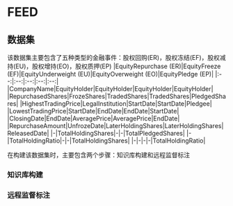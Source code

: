 # FEED

## 数据集
该数据集主要包含了五种类型的金融事件：股权回购(ER)，股权冻结(EF)，股权减持(EU)，股权增持(EO)，股权质押(EP)
|EquityRepurchase (ER)|EquityFreeze (EF)|EquityUnderweight (EU)|EquityOverweight (EO)|EquityPledge (EP)|
|:--:|:--:|:--:|:--:|:--:|
|CompanyName|EquityHolder|EquityHolder|EquityHolder|EquityHolder|
|RepurchasedShares|FrozeShares|TradedShares|TradedShares|PledgedShares|
|HighestTradingPrice|LegalInstitution|StartDate|StartDate|Pledgee|
|LowestTradingPrice|StartDate|EndDate|EndDate|StartDate|
|ClosingDate|EndDate|AveragePrice|AveragePrice|EndDate|
|RepurchaseAmount|UnfrozeDate|LaterHoldingShares|LaterHoldingShares|ReleasedDate|
|-|TotalHoldingShares|-|-|TotalPledgedShares|
|-|TotalHoldingRatio|-|-|TotalHoldingShares|
|-|-|-|-|TotalHoldingRatio|

在构建该数据集时，主要包含两个步骤：知识库构建和远程监督标注
### 知识库构建

### 远程监督标注
